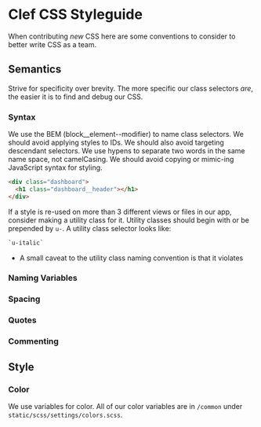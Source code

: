 # Clef CSS Styleguide

When contributing _new_ CSS here are some conventions to consider to better write CSS as a team.

## Semantics

Strive for specificity over brevity. The more specific our class selectors _are_, the easier it is to find and debug our CSS.

### Syntax

We use the BEM (block__element--modifier) to name class selectors. We should avoid applying styles to IDs. We should also avoid targeting descendant selectors. We use hypens to separate two words in the same name space, not camelCasing. We should avoid copying or mimic-ing JavaScript syntax for styling.

```html
<div class="dashboard">
  <h1 class="dashboard__header"></h1>
</div>
```

If a style is re-used on more than 3 different views or files in our app, consider making a utility class for it. Utility classes should begin with or be prepended by `u-`. A utility class selector looks like:

```css
`u-italic`
```

* A small caveat to the utility class naming convention is that it violates 

### Naming Variables

### Spacing

### Quotes

### Commenting

## Style

### Color

We use variables for color. All of our color variables are in `/common` under `static/scss/settings/colors.scss`. 
